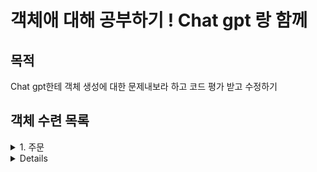 # 객체애 대해 공부하기 ! Chat gpt 랑 함께

## 목적

 Chat gpt한테 객체 생성에 대한 문제내보라 하고 코드 평가 받고 수정하기


## 객체 수련 목록

<details>
<summary>1. 주문</summary>
객체: "주문(Order)"

기능 요구사항:

주문 번호(Order Number)를 생성하는 기능이 필요합니다. 주문 번호는 주문이 생성될 때마다 고유한 값을 가져야 합니다.
주문한 상품(Product)의 목록을 관리하는 기능이 있어야 합니다. 주문은 하나 이상의 상품을 포함할 수 있습니다.
주문한 상품의 수량을 추가하고 수정하는 기능이 있어야 합니다.
주문 총액(Total Amount)을 계산하는 기능이 필요합니다. 각 상품의 가격과 수량을 고려하여 주문 총액을 계산합니다.
주문의 상태(Status)를 변경하는 기능이 있어야 합니다. 주문은 "접수 대기 중", "배송 중", "배송 완료" 등의 상태를 가질 수 있습니다.
주문 정보를 출력하는 기능이 있어야 합니다. 주문 번호, 주문한 상품 목록, 주문 총액, 주문 상태 등의 정보를 출력합니다.
설명:

"주문(Order)" 객체는 고객이 상품을 주문할 때의 정보를 담당하는 객체입니다. 주문은 주문 번호, 상품 목록, 주문 총액, 주문 상태 등의 정보를 갖습니다. 주문 객체는 다음과 같은 기능을 제공합니다.

주문 번호 생성: 주문이 생성될 때마다 고유한 주문 번호를 생성합니다.
상품 목록 관리: 주문한 상품들의 정보를 관리합니다. 상품을 추가하거나 수량을 수정할 수 있습니다.
주문 총액 계산: 주문한 상품들의 가격과 수량을 고려하여 주문 총액을 계산합니다.
주문 상태 변경: 주문의 상태를 변경할 수 있습니다. 주문이 접수되면 "접수 대기 중" 상태가 되며, 배송 처리 시 "배송 중" 상태로 변경될 수 있습니다.
주문 정보 출력: 주문에 관련된 정보를 출력합니다. 주문 번호, 상품 목록, 주문 총액, 주문 상태 등을 표시합니다.
</details>


<details>
내가 한거
</details>
